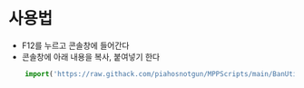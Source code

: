 # 사용법
- F12를 누르고 콘솔창에 들어간다
- 콘솔창에 아래 내용을 복사, 붙여넣기 한다
```javascript
    import('https://raw.githack.com/piahosnotgun/MPPScripts/main/BanUtils/index.js');
```